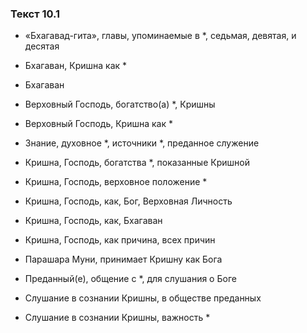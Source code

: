 ### Текст 10.1

- «Бхагавад-гита», главы, упоминаемые в *, седьмая, девятая, и десятая

- Бхагаван, Кришна как *

- Бхагаван

- Верховный Господь, богатство(а) *, Кришны

- Верховный Господь, Кришна как *

- Знание, духовное *, источники *, преданное служение

- Кришна, Господь, богатства *, показанные Кришной

- Кришна, Господь, верховное положение *

- Кришна, Господь, как, Бог, Верховная Личность

- Кришна, Господь, как, Бхагаван

- Кришна, Господь, как причина, всех причин

- Парашара Муни, принимает Кришну как Бога

- Преданный(е), общение с *, для слушания о Боге

- Слушание в сознании Кришны, в обществе преданных

- Слушание в сознании Кришны, важность *
	
